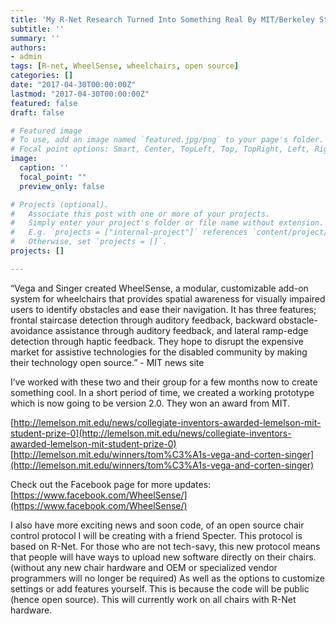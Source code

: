 ```yaml
---
title: 'My R-Net Research Turned Into Something Real By MIT/Berkeley Students'
subtitle: ''
summary: ''
authors:
- admin
tags: [R-net, WheelSense, wheelchairs, open source]
categories: []
date: "2017-04-30T00:00:00Z"
lastmod: "2017-04-30T00:00:00Z"
featured: false
draft: false

# Featured image
# To use, add an image named `featured.jpg/png` to your page's folder.
# Focal point options: Smart, Center, TopLeft, Top, TopRight, Left, Right, BottomLeft, Bottom, BottomRight
image:
  caption: ''
  focal_point: ""
  preview_only: false

# Projects (optional).
#   Associate this post with one or more of your projects.
#   Simply enter your project's folder or file name without extension.
#   E.g. `projects = ["internal-project"]` references `content/project/deep-learning/index.md`.
#   Otherwise, set `projects = []`.
projects: []

---
```


“Vega and Singer created WheelSense, a modular, customizable add-on system for wheelchairs that provides spatial awareness for visually impaired users to identify obstacles and ease their navigation. It has three features; frontal staircase detection through auditory feedback, backward obstacle-avoidance assistance through auditory feedback, and lateral ramp-edge detection through haptic feedback. They hope to disrupt the expensive market for assistive technologies for the disabled community by making their technology open source.” - MIT news site

I’ve worked with these two and their group for a few months now to create something cool. In a short period of time, we created a working prototype which is now going to be version 2.0. They won an award from MIT.

[http://lemelson.mit.edu/news/collegiate-inventors-awarded-lemelson-mit-student-prize-0](http://lemelson.mit.edu/news/collegiate-inventors-awarded-lemelson-mit-student-prize-0)
[http://lemelson.mit.edu/winners/tom%C3%A1s-vega-and-corten-singer](http://lemelson.mit.edu/winners/tom%C3%A1s-vega-and-corten-singer)

Check out the Facebook page for more updates: [https://www.facebook.com/WheelSense/](https://www.facebook.com/WheelSense/)

I also have more exciting news and soon code, of an open source chair control protocol I will be creating with a friend Specter. This protocol is based on R-Net. For those who are not tech-savy, this new protocol means that people will have ways to upload new software directly on their chairs. (without any new chair hardware and OEM or specialized vendor programmers will no longer be required) As well as the options to customize settings or add features yourself. This is because the code will be public (hence open source). This will currently work on all chairs with R-Net hardware.
